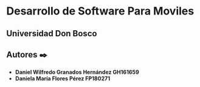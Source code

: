 # Desarrollo de Software Para Moviles
## Universidad Don Bosco
## Autores ✒️

* **Daniel Wilfredo Granados Hernández   GH161659** 
* **Daniela María Flores Pérez           FP180271** 
